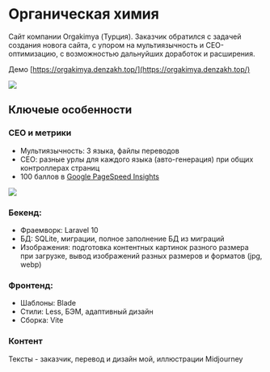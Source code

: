 # Органическая химия

Сайт компании Orgakimya (Турция). Заказчик обратился с задачей создания новога сайта, с упором на мультиязычность и СЕО-оптимизацию, с возможностью дальнуйших доработок и расширения.

Демо [https://orgakimya.denzakh.top/](https://orgakimya.denzakh.top/)

![](https://i.ibb.co/ZzCvdSY/orgakimya-promo.jpg")

## Ключеые особенности

### СЕО и метрики

- Мультиязычность: 3 языка, файлы переводов
- СЕО: разные урлы для каждого языка (авто-генерация) при общих контроллерах страниц
- 100 баллов в [Google PageSpeed Insights](https://pagespeed.web.dev/analysis/https-orgakimya-denzakh-top-ru/6h0fr8c79e?form_factor=mobile)

![](https://i.ibb.co/cDVH4pw/pagespeed-orgakimya.jpg)

### Бекенд:

- Фраемворк: Laravel 10
- БД: SQLite, миграции, полное заполнение БД из миграций
- Изображения: подготовка контентных картинок разного размера при загрузке,
вывод изображений разных размеров и форматов (jpg, webp)

### Фронтенд:

- Шаблоны: Blade
- Стили: Less, БЭМ, адаптивный дизайн
- Сборка: Vite

### Контент

Тексты - заказчик, перевод и дизайн мой, иллюстрации Midjourney
